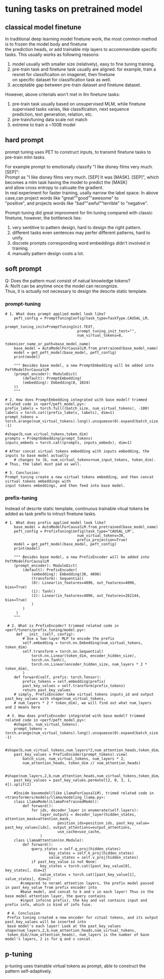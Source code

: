 # tuning tasks on pretrained model 

## classical model finetune
In traditional deep learning model finetune work, the most common method is to frozen the model body and finetune  
the prediction heads, or add trainable mlp layers to accommendate specific tasks. This usually works as following reasons:  
1) model usually with smaller size (relatively), easy to fine tuning training.  
2) pre-train task and finetune task usually are aligned. for example, train a resnet for classificaiton on imagenet, then finetune  
	on specific dataset for classification task as well.  
3) acceptable gap between pre-train dataset and finetune dataset.  

However, above criterials won't met in llm finetune tasks:   
1) pre-train task usually based on unsupervised MLM, while finetune supervised tasks varies, like classification, next sequence  
	prediction, text generation, relation, etc.  
2) pre-train/tuning data scale not match  
3) extreme to train a ~100B model  


## hard prompt
prompt tuning uses PET to construct inputs, to transmit finetune tasks to pre-train mlm tasks.  

For example prompt to emotionally classify "I like disney films very much. [SEP]":  
Prompt as "I like disney films very much. [SEP] It was [MASK]. [SEP]", which becomes a mlm task having the model to predict the [MASK]  
and allow cross entropy to calcuate the gradient.  
In real experiment for faster training, usally narrow the label space. In above case,can project words like "great""good""awesome" to  
"positive", and projects words like "bad""awful""terrible" to "negative".  

Prompt-tuning did great improvment for llm tuning compared with classic finetune, however, the bottleneck lies:  
1) very sentitive to pattern design, hard to design the right pattern.  
2) different tasks even sentences may perfer different patterns, hard to unify.  
3) discrete prompts corresponding word embeddings didn't involved in training.
4) manually pattern design costs a lot.

## soft prompt
Q: Does the pattern must consist of natual knowledge tokens?  
A: No!It can be anytime once the model can recongnize.  
Thus, it is actually not necessary to design the descrte static template.

### prompt-tuning
    # 1. What does prompt applied model look like?
    	peft_config = PromptTuningConfig(task_type=TaskType.CAUSAL_LM,
                                     prompt_tuning_init=PromptTuningInit.TEXT,
                                     prompt_tuning_init_text="",
                                     num_virtual_tokens=8,
                                     tokenizer_name_or_path=base_model_name)
    	base_model = AutoModelForCausalLM.from_pretrained(base_model_name)
    	model = get_peft_model(base_model, peft_config)
    	print(model)

    	""" Besides base model, a new PromptEmbedding will be added into PeftModelForCausalLM
     	(prompt_encoder): ModuleDict(
      		(default): PromptEmbedding(
			(embedding): Embedding(8, 1024)
   		))
    	"""

    # 2. How does PromptEmbedding integrated with base model? trimmed related code in <perf/peft_model.py>:
	prefix_labels = torch.full((batch_size, num_virtual_tokens), -100) 
 	labels = torch.cat((prefix_labels, labels), dim=1)
  	prompt_tokens = torch.arange(num_virtual_tokens).long().unsqueeze(0).expand(batch_size, -1)
	
 	#shape(b,num_virtual_tokens,token_dim) 
  	prompts = PromptEmbedding(prompt_tokens) 
   	inputs_embeds = torch.cat((prompts, inputs_embeds), dim=1)

	# After concat virtual tokens embedding with inputs embedding, the inputs to base model actually 
        # changes to (b, num_virtual_tokens+num_input_tokens, token_dim).
	# Thus, the label must pad as well.

    # 3. Conclusion:
    Prompt tuning create a new virtual tokens embedding, and then concat virtual tokens embeddings with 
    input tokens embeddings, and then feed into base model.
    
    

### prefix-tuning
Instead of descrte static template, continuous trainable vitual tokens be added as task prefix to intruct finetune tasks.

    # 1. What does prefix applied model look like?
    	base_model = AutoModelForCausalLM.from_pretrained(base_model_name)
    	peft_config = PrefixTuningConfig(task_type="CAUSAL_LM", 
                                     num_virtual_tokens=30,
                                     prefix_projection=True)
    	model = get_peft_model(base_model, peft_config)
    	print(model)
    
    	""" Besides base model, a new PrefixEncoder will be added into PeftModelForCausalLM
    	(prompt_encoder): ModuleDict(
    		(default): PrefixEncoder(
      			(embedding): Embedding(30, 4096)
      			(transform): Sequential(
        		(0): Linear(in_features=4096, out_features=4096, bias=True)
        		(1): Tanh()
        		(2): Linear(in_features=4096, out_features=262144, bias=True)
      			)		
    		)
	     )
     	"""

     # 2. What is PrefixEncoder? trimmed related code in <perf/tuners/prefix_tuning/model.py>:
    	 def __init__(self, config):
            # Use a two-layer MLP to encode the prefix
            self.embedding = torch.nn.Embedding(num_virtual_tokens, token_dim)
            self.transform = torch.nn.Sequential(
                torch.nn.Linear(token_dim, encoder_hidden_size),
                torch.nn.Tanh(),
                torch.nn.Linear(encoder_hidden_size, num_layers * 2 * token_dim),
            )
     	def forward(self, prefix: torch.Tensor):
            prefix_tokens = self.embedding(prefix)
            past_key_values = self.transform(prefix_tokens)
     	    return past_key_values
     	# simply, PrefixEncoder take virtual tokens inputs_id and output past_key_values with shape(num_virtual_tokens,
     	# num_layers * 2 * token_dim), we will find out what num_layers and 2 means here 

     # 3. How does prefixEncoder integrated with base model? trimmed related code in <perf/peft_model.py>:
	 	#shape(b, num_virtual_tokens).
      	prompt_tokens = torch.arange(num_virtual_tokens).long().unsqueeze(0).expand(batch_size, -1)

 		#shape(b,num_virtual_tokens,num_layers*2,num_attention_heads,token_dim//num_attention_heads)
 		past_key_values = PrefixEncoder(prompt_tokens).view(
 			batch_size, num_virtual_tokens, num_layers * 2,
			num_attention_heads, token_dim // num_attention_heads)
  
		#shape(num_layers,2,b,num_attention_heads,num_virtual_tokens,token_dim//num_attention_heads)
 		past_key_values = past_key_values.permute([2, 0, 3, 1, 4]).split(2)
 
    	#Inside basemodel(like LlamaForCausalLM), trimed related code in <transformers/models/llama/modeling_llama.py>:
		class LlamaModel(LlamaPreTrainedModel):
 			def forward():
				for idx, decoder_layer in enumerate(self.layers):
					layer_outputs = decoder_layer(hidden_states, attention_mask=attention_mask, 
							position_ids=position_ids, past_key_value= past_key_values[idx], output_attentions=output_attentions, 
	   						use_cache=use_cache, 
            		) 
		class LlamaAttention(nn.Module):
			def forward():
  				query_states = self.q_proj(hidden_states) 
            			key_states = self.k_proj(hidden_states) 
            			value_states = self.v_proj(hidden_states) 
  				if past_key_value is not None: 
            		key_states = torch.cat([past_key_value[0], key_states], dim=2) 
            		value_states = torch.cat([past_key_value[1], value_states], dim=2) 
	       #compared to noraml attention layers, the prefix model passed in past_key_value from prefix encoder into
	       #base model, and concat to k and v in each layer! Thus in the base model attention layer, the query contains
	       #input info(no prefix), the key and val contains input and prefix info, which is kind of info fuse.

     # 4. Conclusion
     Prefix tuning created a new encoder for vitual tokens, and its output past_key_values will be inserted into
	 base model's each layer! Look at the past_key_values shape(num_layers,2,b,num_attention_heads,num_virtual_tokens,
     token_dim//num_attention_heads), num_layers is the number of base model's layers, 2 is for q and v concat.
  

	

## p-tuning


p-tuning uses trainable virtual tokens as prompt, able to construct the pattern self-adaptively.




   
